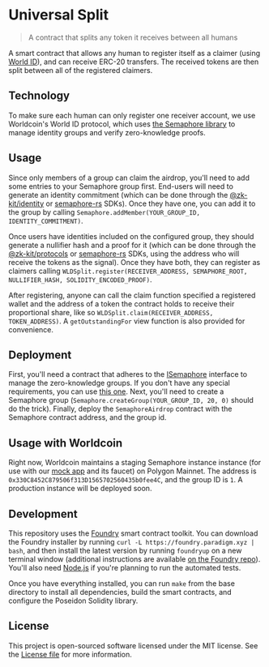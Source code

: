 # Universal Split

> A contract that splits any token it receives between all humans

A smart contract that allows any human to register itself as a claimer (using [World ID](https://id.worldcoin.org)), and can receive ERC-20 transfers. The received tokens are then split between all of the registered claimers.

## Technology

To make sure each human can only register one receiver account, we use Worldcoin's World ID protocol, which uses [the Semaphore library](http://semaphore.appliedzkp.org) to manage identity groups and verify zero-knowledge proofs.

## Usage

Since only members of a group can claim the airdrop, you'll need to add some entries to your Semaphore group first. End-users will need to generate an identity commitment (which can be done through the [@zk-kit/identity](https://github.com/appliedzkp/zk-kit/tree/main/packages/identity) or [semaphore-rs](https://github.com/worldcoin/semaphore-rs) SDKs). Once they have one, you can add it to the group by calling `Semaphore.addMember(YOUR_GROUP_ID, IDENTITY_COMMITMENT)`.

Once users have identities included on the configured group, they should generate a nullifier hash and a proof for it (which can be done through the [@zk-kit/protocols](https://github.com/appliedzkp/zk-kit/tree/main/packages/protocols) or [semaphore-rs](https://github.com/worldcoin/semaphore-rs) SDKs, using the address who will receive the tokens as the signal). Once they have both, they can register as claimers calling `WLDSplit.register(RECEIVER_ADDRESS, SEMAPHORE_ROOT, NULLIFIER_HASH, SOLIDITY_ENCODED_PROOF)`.

After registering, anyone can call the claim function specified a registered wallet and the address of a token the contract holds to receive their proportional share, like so `WLDSplit.claim(RECEIVER_ADDRESS, TOKEN_ADDRESS)`. A `getOutstandingFor` view function is also provided for convenience.

## Deployment

First, you'll need a contract that adheres to the [ISemaphore](https://github.com/worldcoin/world-id-example-airdrop/blob/main/src/interfaces/ISemaphore.sol) interface to manage the zero-knowledge groups. If you don't have any special requirements, you can use [this one](https://github.com/worldcoin/world-id-example-airdrop/blob/main/src/Semaphore.sol). Next, you'll need to create a Semaphore group (`Semaphore.createGroup(YOUR_GROUP_ID, 20, 0)` should do the trick). Finally, deploy the `SemaphoreAirdrop` contract with the Semaphore contract address, and the group id.

## Usage with Worldcoin

Right now, Worldcoin maintains a staging Semaphore instance instance (for use with our [mock app](https://mock-app.id.worldcoin.org) and its faucet) on Polygon Mainnet. The address is `0x330C8452C879506f313D1565702560435b0fee4C`, and the group ID is `1`. A production instance will be deployed soon.

## Development

This repository uses the [Foundry](https://github.com/gakonst/foundry) smart contract toolkit. You can download the Foundry installer by running `curl -L https://foundry.paradigm.xyz | bash`, and then install the latest version by running `foundryup` on a new terminal window (additional instructions are available [on the Foundry repo](https://github.com/gakonst/foundry#installation)). You'll also need [Node.js](https://nodejs.org) if you're planning to run the automated tests.

Once you have everything installed, you can run `make` from the base directory to install all dependencies, build the smart contracts, and configure the Poseidon Solidity library.

## License

This project is open-sourced software licensed under the MIT license. See the [License file](LICENSE) for more information.
